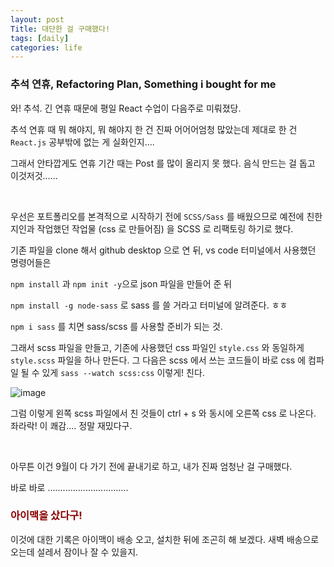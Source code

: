 ```yaml
---
layout: post
Title: 대단한 걸 구매했다!
tags: [daily]
categories: life
---
```


### 추석 연휴, Refactoring Plan, Something i bought for me



와! 추석. 긴 연휴 때문에 평일 React 수업이 다음주로 미뤄졌당.

추석 연휴 때 뭐 해야지, 뭐 해야지 한 건 진짜 어어어엄청 많았는데 제대로 한 건 `React.js` 공부밖에 없는 게 실화인지....

그래서 안타깝게도 연휴 기간 때는 Post 를 많이 올리지 못 했다. 음식 만드는 걸 돕고 이것저것......

<br>

우선은 포트폴리오를 본격적으로 시작하기 전에 `SCSS/Sass` 를 배웠으므로 예전에 친한 지인과 작업했던 작업물 (css 로 만들어짐) 을 SCSS 로 리팩토링 하기로 했다. 

기존 파일을 clone 해서 github desktop 으로 연 뒤, vs code 터미널에서 사용했던 명령어들은 

`npm install` 과 `npm init -y`으로 json 파일을 만들어 준 뒤

`npm install -g node-sass` 로 sass 를 쓸 거라고 터미널에 알려준다. ㅎㅎ

`npm i sass` 를 치면 sass/scss 를 사용할 준비가 되는 것. 

그래서 scss 파일을 만들고, 기존에 사용했던 css 파일인 `style.css` 와 동일하게 `style.scss` 파일을 하나 만든다. 그 다음은 scss 에서 쓰는 코드들이 바로 css 에 컴파일 될 수 있게 `sass --watch scss:css` 이렇게! 친다. 

![image](https://user-images.githubusercontent.com/89691274/134527607-806491a4-6713-457a-980f-6c9bd9ea4045.png)

그럼 이렇게 왼쪽 scss 파일에서 친 것들이 ctrl + s 와 동시에 오른쪽 css 로 나온다. 좌라락! 이 쾌감.... 정말 재밌다구. 

<br>

아무튼 이건 9월이 다 가기 전에 끝내기로 하고, 내가 진짜 엄청난 걸 구매했다. 

바로 바로 ................................ 

### <span style="color: darkred;">아이맥을 샀다구!</span>

이것에 대한 기록은 아이맥이 배송 오고, 설치한 뒤에 조곤히 해 보겠다. 새벽 배송으로 오는데 설레서 잠이나 잘 수 있을지.

